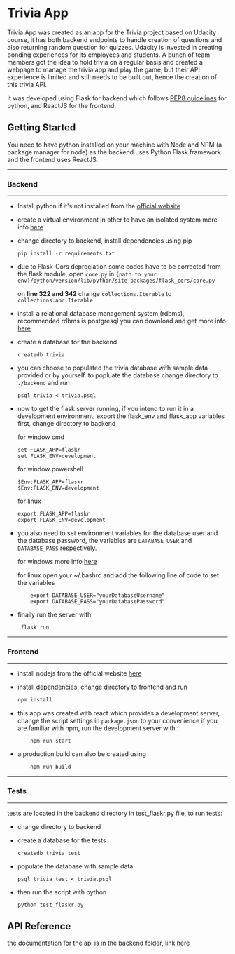 # Trivia App

Trivia App was created as an app for the Trivia project based on Udacity course, it has both backend endpoints to handle creation of questions and also returning random question for quizzes. Udacity is invested in creating bonding experiences for its employees and students. A bunch of team members got the idea to hold trivia on a regular basis and created a webpage to manage the trivia app and play the game, but their API experience is limited and still needs to be built out, hence the creation of this trivia API.

It was developed using Flask for backend which follows [PEP8 guidelines](https://peps.python.org/pep-0008/) for python, and ReactJS for the frontend.

## **Getting Started**

You need to have python installed on your machine with Node and NPM (a package manager for node) as the backend uses Python Flask framework and the frontend uses ReactJS.

---

### Backend

---

- Install python if it's not installed from the [official website](https://docs.python.org/3/using/unix.html#getting-and-installing-the-latest-version-of-python)
- create a virtual environment in other to have an isolated system more info [here](https://docs.python.org/3/library/venv.html#:~:text=A%20virtual%20environment%20is%20a,part%20of%20your%20operating%20system.)
- change directory to backend, install dependencies using pip

  ```
  pip install -r requirements.txt
  ```
- due to Flask-Cors depreciation some codes have to be corrected from the flask module, open ``core.py`` in ``{path to your env}/python/version/lib/python/site-packages/flask_cors/core.py``

  on **line 322 and 342** change ``collections.Iterable`` to ``collections.abc.Iterable``
- install a relational database management system (rdbms), recommended rdbms is postgresql you can download and get more info [here](https://www.postgresql.org/download/)
- create a database for the backend

  ```
  createdb trivia
  ```
- you can choose to populated the trivia database with sample data provided or by yourself.
  to popluate the database change directory to ``./backend`` and run

  ```
  psql trivia < trivia.psql
  ```
- now to get the flask server running, if you intend to run it in a development environment, export the flask_env and flask_app variables first, change directory to backend

  for window cmd

  ```
  set FLASK_APP=flaskr
  set FLASK_ENV=development
  ```

  for window powershell

  ```
  $Env:FLASK_APP=flaskr
  $Env:FLASK_ENV=development
  ```

  for linux

  ```
  export FLASK_APP=flaskr
  export FLASK_ENV=development
  ```
- you also need to set environment variables for the database user and the database password, the variables are ``DATABASE_USER`` and ``DATABASE_PASS`` respectively.

  for windows more info [here](https://docs.oracle.com/en/database/oracle/machine-learning/oml4r/1.5.1/oread/creating-and-modifying-environment-variables-on-windows.html)

  for linux open your ~/.bashrc and add the following line of code to set the variables

  ```
      export DATABASE_USER="yourDatabaseUsername"
      export DATABASE_PASS="yourDatabasePassword"
  ```
- finally run the server with

  ```
   flask run
  ```

---

### Frontend

---

- install nodejs from the official website [here](https://nodejs.dev/)
- install dependencies, change directory to frontend and run

  ```javascript
  npm install
  ```
- this app was created with react which provides a development server, change the script settings in ``package.json`` to your convenience if you are familiar with npm, run the development server with :

  ```
      npm run start
  ```
- a production build can also be created using

  ```
      npm run build
  ```

---

### Tests

---

tests are located in the backend directory in test_flaskr.py file, to run tests:

- change directory to backend
- create a database for the tests

  ```
  createdb trivia_test
  ```
- populate the database with sample data

  ```
  psql trivia_test < trivia.psql
  ```
- then run the script with python

  ```
  python test_flaskr.py
  ```

## API Reference

the documentation for the api is in the backend folder, [link here](./backend/README.md)

